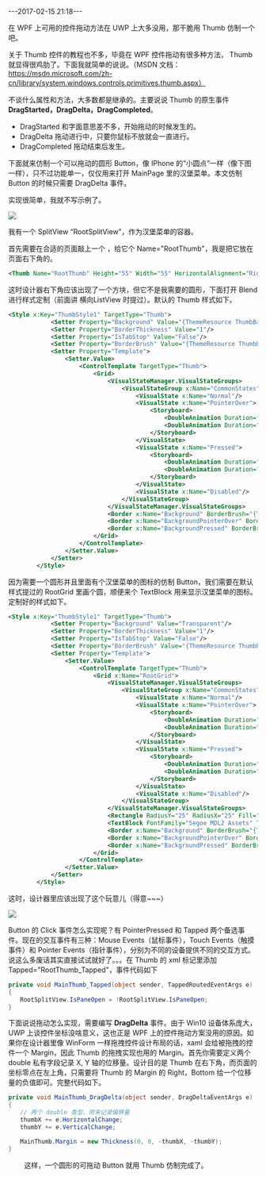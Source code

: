 ---2017-02-15 21:18---

在 WPF 上可用的控件拖动方法在 UWP 上大多没用，那干脆用 Thumb 仿制一个吧。

关于 Thumb 控件的教程也不多，毕竟在 WPF 控件拖动有很多种方法， Thumb 就显得很鸡肋了。下面我就简单的说说。（MSDN 文档：https://msdn.microsoft.com/zh-cn/library/system.windows.controls.primitives.thumb.aspx）

不谈什么属性和方法，大多数都是继承的。主要说说 Thumb 的原生事件 **DragStarted，DragDelta，DragCompleted**。

* DragStarted 和字面意思差不多，开始拖动的时候发生的。
* DragDelta 拖动进行中，只要你鼠标不放就会一直进行。
* DragCompleted 拖动结束后发生。

下面就来仿制一个可以拖动的圆形 Button，像 IPhone 的“小圆点”一样（像下图一样），只不过功能单一，仅仅用来打开 MainPage 里的汉堡菜单。本文仿制 Button 的时候只需要 DragDelta 事件。

实现很简单，我就不写示例了。

![](http://blogres.zhangyue.xin/18-2-13/54578622.jpg)

我有一个 SplitView “RootSplitView”，作为汉堡菜单的容器。

首先需要在合适的页面敲上一个 <Thumb />，给它个 Name="RootThumb"，我是把它放在页面右下角的。

```xml
<Thumb Name="RootThumb" Height="55" Width="55" HorizontalAlignment="Right" VerticalAlignment="Bottom" Canvas.ZIndex="101" />
```

这时设计器右下角应该出现了一个方块，但它不是我需要的圆形，下面打开 Blend 进行样式定制（前面讲 横向ListView 时提过）。默认的 Thumb 样式如下。

```xml
<Style x:Key="ThumbStyle1" TargetType="Thumb">
            <Setter Property="Background" Value="{ThemeResource ThumbBackground}"/>
            <Setter Property="BorderThickness" Value="1"/>
            <Setter Property="IsTabStop" Value="False"/>
            <Setter Property="BorderBrush" Value="{ThemeResource ThumbBorderBrush}"/>
            <Setter Property="Template">
                <Setter.Value>
                    <ControlTemplate TargetType="Thumb">
                        <Grid>
                            <VisualStateManager.VisualStateGroups>
                                <VisualStateGroup x:Name="CommonStates">
                                    <VisualState x:Name="Normal"/>
                                    <VisualState x:Name="PointerOver">
                                        <Storyboard>
                                            <DoubleAnimation Duration="0" To="1" Storyboard.TargetProperty="Opacity" Storyboard.TargetName="BackgroundPointerOver"/>
                                            <DoubleAnimation Duration="0" To="0" Storyboard.TargetProperty="Opacity" Storyboard.TargetName="Background"/>
                                        </Storyboard>
                                    </VisualState>
                                    <VisualState x:Name="Pressed">
                                        <Storyboard>
                                            <DoubleAnimation Duration="0" To="1" Storyboard.TargetProperty="Opacity" Storyboard.TargetName="BackgroundPressed"/>
                                            <DoubleAnimation Duration="0" To="0" Storyboard.TargetProperty="Opacity" Storyboard.TargetName="Background"/>
                                        </Storyboard>
                                    </VisualState>
                                    <VisualState x:Name="Disabled"/>
                                </VisualStateGroup>
                            </VisualStateManager.VisualStateGroups>
                            <Border x:Name="Background" BorderBrush="{TemplateBinding BorderBrush}" BorderThickness="{TemplateBinding BorderThickness}" Background="{TemplateBinding Background}"/>
                            <Border x:Name="BackgroundPointerOver" BorderBrush="{ThemeResource ThumbBorderBrushPointerOver}" BorderThickness="{TemplateBinding BorderThickness}" Background="{ThemeResource ThumbBackgroundPointerOver}" Opacity="0"/>
                            <Border x:Name="BackgroundPressed" BorderBrush="{ThemeResource ThumbBorderBrushPressed}" BorderThickness="{TemplateBinding BorderThickness}" Background="{ThemeResource ThumbBackgroundPressed}" Opacity="0"/>
                        </Grid>
                    </ControlTemplate>
                </Setter.Value>
            </Setter>
        </Style>
```

因为需要一个圆形并且里面有个汉堡菜单的图标的仿制 Button，我们需要在默认样式提过的 RootGrid 里画个圆，顺便来个 TextBlock 用来显示汉堡菜单的图标。定制好的样式如下。

```xml
<Style x:Key="ThumbStyle1" TargetType="Thumb">
            <Setter Property="Background" Value="Transparent"/>
            <Setter Property="BorderThickness" Value="1"/>
            <Setter Property="IsTabStop" Value="False"/>
            <Setter Property="BorderBrush" Value="{ThemeResource ThumbBorderBrush}"/>
            <Setter Property="Template">
                <Setter.Value>
                    <ControlTemplate TargetType="Thumb">
                        <Grid x:Name="RootGrid">
                            <VisualStateManager.VisualStateGroups>
                                <VisualStateGroup x:Name="CommonStates">
                                    <VisualState x:Name="Normal"/>
                                    <VisualState x:Name="PointerOver">
                                        <Storyboard>
                                            <DoubleAnimation Duration="0" To="1" Storyboard.TargetProperty="Opacity" Storyboard.TargetName="BackgroundPointerOver"/>
                                            <DoubleAnimation Duration="0" To="0" Storyboard.TargetProperty="Opacity" Storyboard.TargetName="Background"/>
                                        </Storyboard>
                                    </VisualState>
                                    <VisualState x:Name="Pressed">
                                        <Storyboard>
                                            <DoubleAnimation Duration="0" To="1" Storyboard.TargetProperty="Opacity" Storyboard.TargetName="BackgroundPressed"/>
                                            <DoubleAnimation Duration="0" To="0" Storyboard.TargetProperty="Opacity" Storyboard.TargetName="Background"/>
                                        </Storyboard>
                                    </VisualState>
                                    <VisualState x:Name="Disabled"/>
                                </VisualStateGroup>
                            </VisualStateManager.VisualStateGroups>
                            <Rectangle RadiusY="25" RadiusX="25" Fill="Gray" Opacity="0.6" Stroke="{ThemeResource SystemControlBackgroundAccentBrush}" StrokeThickness="3" />
                            <TextBlock FontFamily="Segoe MDL2 Assets" Text="&#xE700;" FontSize="22" Foreground="White" HorizontalAlignment="Center" VerticalAlignment="Center" />
                            <Border x:Name="Background" BorderBrush="{TemplateBinding BorderBrush}" BorderThickness="{TemplateBinding BorderThickness}" Background="{TemplateBinding Background}"/>
                            <Border x:Name="BackgroundPointerOver" BorderBrush="{ThemeResource ThumbBorderBrushPointerOver}" BorderThickness="{TemplateBinding BorderThickness}" Background="Transparent" Opacity="0"/>
                            <Border x:Name="BackgroundPressed" BorderBrush="{ThemeResource ThumbBorderBrushPressed}" BorderThickness="{TemplateBinding BorderThickness}" Background="Transparent" Opacity="0"/>
                        </Grid>
                    </ControlTemplate>
                </Setter.Value>
            </Setter>
        </Style>
```

这时，设计器里应该出现了这个玩意儿（得意~~~）

![](http://blogres.zhangyue.xin/18-2-13/1801238.jpg)

Button 的 Click 事件怎么实现呢？有 PointerPressed 和 Tapped 两个备选事件。现在的交互事件有三种：Mouse Events（鼠标事件），Touch Events（触摸事件）和 Pointer Events（指针事件），分别为不同的设备提供不同的交互方式。说这么多废话其实直接试试就好了。。。在 Thumb 的 xml 标记里添加 Tapped="RootThumb_Tapped"，事件代码如下

```c#
private void MainThumb_Tapped(object sender, TappedRoutedEventArgs e)
{
　　RootSplitView.IsPaneOpen = !RootSplitView.IsPaneOpen;
}
```

下面说说拖动怎么实现，需要编写 **DragDelta** 事件。由于 Win10 设备体系庞大，UWP 上谈控件坐标没啥意义，这也正是 WPF 上的控件拖动方案没用的原因。如果你在设计器里像 WinForm 一样拖拽控件设计布局的话，xaml 会给被拖拽的控件一个 Margin，因此 Thumb 的拖拽实现也用的 Margin。首先你需要定义两个 double 私有字段记录 X, Y 轴的位移量。设计目的是 Thumb 在右下角，而页面的坐标零点在左上角，只需要将 Thumb 的 Margin 的 Right，Bottom 给一个位移量的负值即可。完整代码如下。

```c#
private void MainThumb_DragDelta(object sender, DragDeltaEventArgs e)
{
　　// 两个 double 类型，用来记录偏移量
　　thumbX += e.HorizontalChange;
　　thumbY += e.VerticalChange;

　　MainThumb.Margin = new Thickness(0, 0, -thumbX, -thumbY);
}
```
　　
这样，一个圆形的可拖动 Button 就用 Thumb 仿制完成了。